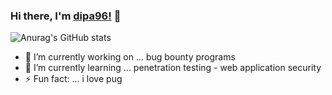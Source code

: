 ### Hi there, I'm [dipa96!](https://www.linkedin.com/in/ddipa/) 👋
![Anurag's GitHub stats](https://github-readme-stats.vercel.app/api?username=dipa96&show_icons=true&theme=algolia)

- 🔭 I’m currently working on ... bug bounty programs
- 🌱 I’m currently learning ... penetration testing - web application security
- ⚡ Fun fact: ... i love pug
<!--
**dipa96/dipa96** is a ✨ _special_ ✨ repository because its `README.md` (this file) appears on your GitHub profile.

Here are some ideas to get you started:

- 🔭 I’m currently working on ...
- 🌱 I’m currently learning ...
- 👯 I’m looking to collaborate on ...
- 🤔 I’m looking for help with ...
- 💬 Ask me about ...
- 📫 How to reach me: ...
- 😄 Pronouns: ...
- ⚡ Fun fact: ...
-->
